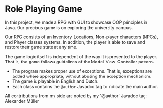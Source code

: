 # Role Playing Game

In this project, we made a RPG with GUI to showcase OOP principles in Java. Our precious game is on exploring the university campus. 

Our RPG consists of an Inventory, Locations, Non-player characters (NPCs), and Player classes systems. In addition, the player is able to save and restore their game state at any time.

The game logic itself is independent of the way it is presented to the player. That is, the game follows guidelines of the Model-View-Controller pattern. 

- The program makes proper use of exceptions. That is, exceptions are added where appropriate, without abusing the exception mechanism.
- The game is playable in English and Dutch.
- Each class contains the `@author` Javadoc tag to indicate the main author. 

All contributions from my side are noted by my '@author' Javadoc tag: Alexander Müller

